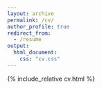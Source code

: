 ```yaml
---
layout: archive
permalink: /cv/
author_profile: true
redirect_from:
  - /resume
output:
  html_document:
    css: "cv.css"
---
```

{% include_relative cv.html %}

<!-- "C:\Program Files\wkhtmltopdf\bin\wkhtmltopdf.exe" cv.html Sepand_Soltani_cv.pdf -->